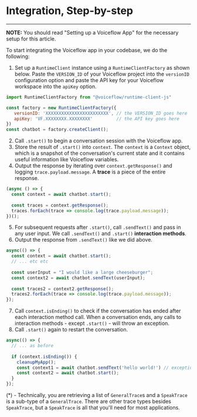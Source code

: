 # Integration, Step-by-step

---

**NOTE:** You should read "Setting up a Voiceflow App" for the necessary setup for this article.

To start integrating the Voiceflow app in your codebase, we do the following:

1. Set up a `RuntimeClient` instance using a `RuntimeClientFactory` as shown below. Paste the `VERSION_ID` of your Voiceflow project into the `versionID` configuration option and paste the API key for your Voiceflow workspace into the `apiKey` option.

```js
import RuntimeClientFactory from "@voiceflow/runtime-client-js"

const factory = new RuntimeClientFactory({
   versionID: 'XXXXXXXXXXXXXXXXXXXXXXXX', // the VERSION_ID goes here 
   apiKey: 'VF.XXXXXXXX.XXXXXXXX'         // the API key goes here 
})
const chatbot = factory.createClient();
```

2. Call `.start()` to begin a conversation session with the Voiceflow app.
3. Store the result of `.start()` into `context`. The `context` is a `Context` object, which is a snapshot of the conversation's current state and it contains useful information like Voiceflow variables.
4. Output the response by iterating over `context.getResponse()` and logging `trace.payload.message`. A **trace** is a piece of the entire response.

```js
(async () => {
  const context = await chatbot.start();
 
  const traces = context.getResponse();
  traces.forEach(trace => console.log(trace.payload.message));
})();
```

5. For subsequent requests after `.start()`, call `.sendText()` and pass in any user input. We call `.sendText()` and `.start()` **interaction methods**.
6. Output the response from `.sendText()` like we did above.

```js
async(() => {
  const context = await chatbot.start();
  // ... etc etc
  
  const userInput = "I would like a large cheeseburger";
  const context2 = await chatbot.sendText(userInput);
 
  const traces2 = context2.getResponse();
  traces2.forEach(trace => console.log(trace.payload.message));
});
```

7. Call `context.isEnding()` to check if the conversation has ended after each interaction method call. When a conversation ends, any calls to interaction methods - except `.start()` - will throw an exception.
8. Call `.start()` again to restart the conversation.

```js
async(() => {
  // ... as before
  
  if (context.isEnding()) {
    cleanupMyApp();
    const context1 = await chatbot.sendText('hello world!')	// exception!
    const context2 = await chatbot.start();									// valid
  }
});
```

(*) - Technically, you are retrieving a list of `GeneralTrace`s and a `SpeakTrace` is a sub-type of a `GeneralTrace`. There are other trace types besides `SpeakTrace`, but a `SpeakTrace` is all that you'll need for most applications.